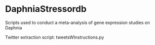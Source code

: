 # DaphniaStressordb
Scripts used to conduct a meta-analysis of gene expression studies on Daphnia

Twitter extraction script: tweetsWInstructions.py

